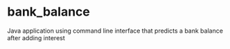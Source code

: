 # bank_balance
Java application using command line interface that predicts a bank balance after adding interest
